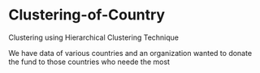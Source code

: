 # Clustering-of-Country
Clustering using Hierarchical Clustering Technique

We have data of various countries and an organization wanted to donate the fund to those countries who neede the most
